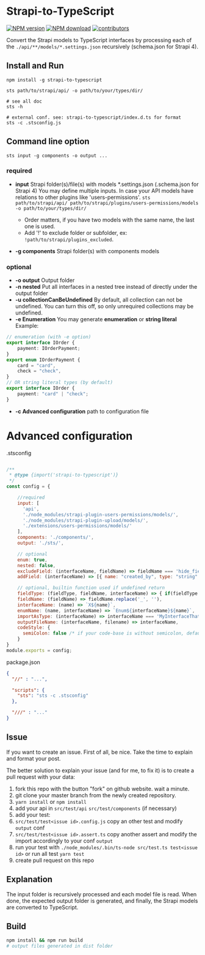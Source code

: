 # Strapi-to-TypeScript


<span><a href="https://www.npmjs.com/package/strapi-to-typescript" title="View this project on NPM"><img src="https://img.shields.io/npm/v/strapi-to-typescript.svg" alt="NPM version" /></a></span>
<span><a href="https://www.npmjs.com/package/strapi-to-typescript" title="View this project on NPM"><img src="https://img.shields.io/npm/dm/strapi-to-typescript.svg" alt="NPM download" /></a></span>
<span><a href="https://github.com/erikvullings/strapi-to-typescript/" title="View this project on Github"><img src="https://img.shields.io/github/contributors/erikvullings/strapi-to-typescript" alt="contributors" /></a></span>


Convert the Strapi models to TypeScript interfaces by processing each of the `./api/**/models/*.settings.json` recursively (schema.json for Strapi 4).

## Install and Run

```shell
npm install -g strapi-to-typescript

sts path/to/strapi/api/ -o path/to/your/types/dir/

# see all doc
sts -h

# external conf. see: strapi-to-typescript/index.d.ts for format
sts -c .stsconfig.js
```

## Command line option

`sts input -g components -o output ...`

### required
* **input**
Strapi folder(s)/file(s) with models *.settings.json (.schema.json for Strapi 4)
You may define multiple inputs. In case your API models have relations to other plugins like 'users-permissions'.
`sts path/to/strapi/api/ path/to/strapi/plugins/users-permissions/models -o path/to/your/types/dir/`
  * Order matters, if you have two models with the same name, the last one is used.
  * Add '!' to exclude folder or subfolder, ex: `!path/to/strapi/plugins_excluded`.

* **-g components**
Strapi folder(s) with components models

### optional
* **-o output**
Output folder
* **-n nested**
Put all interfaces in a nested tree instead of directly under the output folder
* **-u collectionCanBeUndefined**
By default, all collection can not be undefined. You can turn this off, so only unrequired collections may be undefined.
* **-e Enumeration**
You may generate **enumeration** or **string literal**
Example:
```typescript
// enumeration (with -e option)
export interface IOrder {
    payment: IOrderPayment;
}
export enum IOrderPayment {
    card = "card",
    check = "check",
}
// OR string literal types (by default)
export interface IOrder {
    payment: "card" | "check";
}
```

* **-c Advanced configuration**
path to configuration file

# Advanced configuration

.stsconfig
```javascript

/**
 * @type {import('strapi-to-typescript')}
 */
const config = {

    //required
    input: [
      'api',
      './node_modules/strapi-plugin-users-permissions/models/',
      './node_modules/strapi-plugin-upload/models/',
      './extensions/users-permissions/models/'
    ],
    components: './components/',
    output: './sts/',

    // optional
    enum: true,
    nested: false,
    excludeField: (interfaceName, fieldName) => fieldName === 'hide_field',
    addField: (interfaceName) => [{ name: "created_by", type: "string" }],

    // optional, builtin function used if undefined return
    fieldType: (fieldType, fieldName, interfaceName) => { if(fieldType == 'datetime') return 'string' },
    fieldName: (fieldName) => fieldName.replace('_', ''),
    interfaceName: (name) => `X${name}`,
    enumName: (name, interfaceName) => `Enum${interfaceName}${name}`,
    importAsType: (interfaceName) => interfaceName === 'MyInterfaceThatWantsToImportAsTypes' /* or just true */,
    outputFileName: (interfaceName, filename) => interfaceName,
    codeStyle: {
      semiColon: false /* if your code-base is without semicolon, defaults to true */
    }
}
module.exports = config;
```

package.json
```json
{
  "//" : "...",

  "scripts": {
    "sts": "sts -c .stsconfig"
  },

  "///" : "..."
}
```

## Issue

If you want to create an issue. First of all, be nice. Take the time to explain and format your post.

The better solution to explain your issue (and for me, to fix it) is to create a pull request with your data:

1. fork this repo with the button "fork" on github website. wait a minute.
1. git clone your master branch from the newly created repository.
1. `yarn install` or `npm install`
1. add your api in `src/test/api` `src/test/components` (if necessary)
1. add your test:
  1. `src/test/test<issue id>.config.js` copy an other test and modify `output` conf
  1. `src/test/test<issue id>.assert.ts` copy another assert and modify the import accordingly to your conf `output`
1. run your test with `./node_modules/.bin/ts-node src/test.ts test<issue id>` or run all test `yarn test`
1. create pull request on this repo

## Explanation

The input folder is recursively processed and each model file is read. When done, the expected output folder is generated, and finally, the Strapi models are converted to TypeScript.

## Build

```sh
npm install && npm run build
# output files generated in dist folder
```
